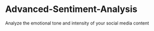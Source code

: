 # Advanced-Sentiment-Analysis
Analyze the emotional tone and intensity of your social media content
